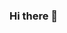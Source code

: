 ### Hi there 👋

<!--
**soheil-shafaee/soheil-shafaee** is a ✨ _special_ ✨ repository because its `README.md` (this file) appears on your GitHub profile.

Here are some ideas to get you started:

- 🔭 I’m currently working on Spy game Python
- 🌱 I’m currently learning Django course
- 👯 I’m looking to collaborate on open source
- 🤔 I’m looking for help with Docker
- 💬 Ask me about life
- 📫 How to reach me: [Instagram](www.instagram.com/soheil_shafaee76/)
- 😄 Pronouns: He/his
- ⚡ Fun fact: I'm very happy!!

